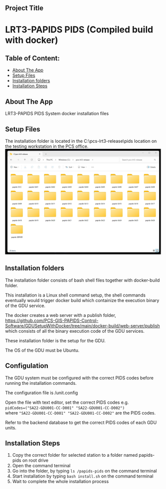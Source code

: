 ## Project Title
# LRT3-PAPIDS PIDS (Compiled build with docker)

## Table of Content:

- [About The App](#about-the-app)
- [Setup Files](#screenshots)
- [Installation folders](#technologies)
- [Installation Steps](#react-app-setup)

## About The App
LRT3-PAPIDS PIDS System docker installation files


## Setup Files
The installation folder is located in the C:\pcs-lrt3-release\pids location on the testing workstation in the PCS office.
![web-docker-setup-files](web-docker-setup-files.png)


## Installation folders
The installation folder consists of bash shell files together with docker-build folder.

This installation is a Linux shell command setup, the shell commands eventually would trigger docker build which containize the execution binary of the GDU service.

The docker creates a web server with a publish folder, https://github.com/PCS-GIS-PAPIDS-Control-Software/GDUSetupWithDocker/tree/main/docker-build/web-server/publish which consists of all the binary execution code of the GDU services.

These installation folder is the setup for the GDU.

The OS of the GDU must be Ubuntu.

## Configulation 
The GDU system must be configured with the correct PIDS codes before running the installation commands.

The configuration file is /unit.config

Open the file with text editor, set the correct PIDS codes e.g. <br/>
```pidCodes=("SA22-GDU001-CC-D001" "SA22-GDU001-CC-D002")``` <br/>
where ```"SA22-GDU001-CC-D001" "SA22-GDU001-CC-D002"``` are the PIDS codes.

Refer to the backend database to get the correct PIDS codes of each GDU units.

## Installation Steps

1. Copy the correct folder for selected station to a folder named papids-pids on root drive
2. Open the command terminal
2. Go into the folder, by typing ```ls /papids-pids``` on the command terminal
3. Start installation by typing ```bash install.sh``` on the command terminal
4. Wait to complete the whole installation process


